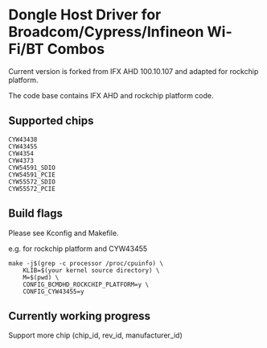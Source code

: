 # Dongle Host Driver for Broadcom/Cypress/Infineon Wi-Fi/BT Combos

Current version is forked from IFX AHD 100.10.107 and adapted for rockchip platform. 

The code base contains IFX AHD and rockchip platform code.

## Supported chips
```
CYW43438
CYW43455
CYW4354
CYW4373
CYW54591_SDIO
CYW54591_PCIE
CYW55572_SDIO
CYW55572_PCIE
```
## Build flags

Please see Kconfig and Makefile.

e.g. for rockchip platform and CYW43455
```
make -j$(grep -c processor /proc/cpuinfo) \
	KLIB=$(your kernel source directory) \
	M=$(pwd) \
	CONFIG_BCMDHD_ROCKCHIP_PLATFORM=y \
	CONFIG_CYW43455=y
```
## Currently working progress

Support more chip (chip_id, rev_id, manufacturer_id)
